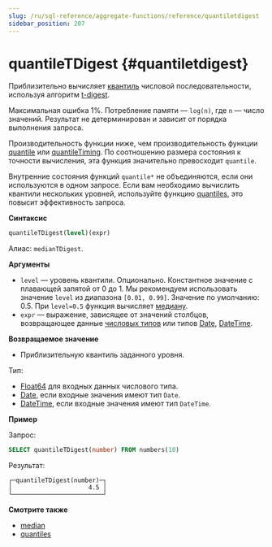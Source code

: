 ```yaml
---
slug: /ru/sql-reference/aggregate-functions/reference/quantiletdigest
sidebar_position: 207
---
```


# quantileTDigest {#quantiletdigest}

Приблизительно вычисляет [квантиль](https://ru.wikipedia.org/wiki/Квантиль) числовой последовательности, используя алгоритм [t-digest](https://github.com/tdunning/t-digest/blob/master/docs/t-digest-paper/histo.pdf).

Максимальная ошибка 1%. Потребление памяти — `log(n)`, где `n` — число значений. Результат не детерминирован и зависит от порядка выполнения запроса.

Производительность функции ниже, чем производительность функции [quantile](/docs/ru/sql-reference/aggregate-functions/reference/quantile) или [quantileTiming](/docs/ru/sql-reference/aggregate-functions/reference/quantiletiming). По соотношению размера состояния к точности вычисления, эта функция значительно превосходит `quantile`.

Внутренние состояния функций `quantile*` не объединяются, если они используются в одном запросе. Если вам необходимо вычислить квантили нескольких уровней, используйте функцию [quantiles](/docs/ru/sql-reference/aggregate-functions/reference/quantiles), это повысит эффективность запроса.

**Синтаксис**

``` sql
quantileTDigest(level)(expr)
```

Алиас: `medianTDigest`.

**Аргументы**

-   `level` — уровень квантили. Опционально. Константное значение с плавающей запятой от 0 до 1. Мы рекомендуем использовать значение `level` из диапазона `[0.01, 0.99]`. Значение по умолчанию: 0.5. При `level=0.5` функция вычисляет [медиану](https://ru.wikipedia.org/wiki/Медиана_(статистика)).
-   `expr` — выражение, зависящее от значений столбцов, возвращающее данные [числовых типов](../../../sql-reference/data-types/index.md#data_types) или типов [Date](../../../sql-reference/data-types/date.md), [DateTime](../../../sql-reference/data-types/datetime.md).

**Возвращаемое значение**

-   Приблизительную квантиль заданного уровня.

Тип:

-   [Float64](../../../sql-reference/data-types/float.md) для входных данных числового типа.
-   [Date](../../../sql-reference/data-types/date.md), если входные значения имеют тип `Date`.
-   [DateTime](../../../sql-reference/data-types/datetime.md), если входные значения имеют тип `DateTime`.

**Пример**

Запрос:

``` sql
SELECT quantileTDigest(number) FROM numbers(10)
```

Результат:

``` text
┌─quantileTDigest(number)─┐
│                     4.5 │
└─────────────────────────┘
```

**Смотрите также**

-   [median](/docs/ru/sql-reference/aggregate-functions/reference/median)
-   [quantiles](/docs/ru/sql-reference/aggregate-functions/reference/quantiles)
